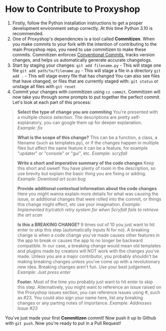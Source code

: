 # How to Contribute to Proxyshop
1. Firstly, follow the Python installation instructions to get a proper development environment setup correctly. At this time Python 3.10 is recommended.
2. One of Proxyshop's dependencies is a tool called **Commitizen**. When you make commits to your fork with the 
intention of contributing to the main Proxyshop repo, you need to use commitizen to make these commits. Commitizen 
enforces [Conventional Commits](https://www.conventionalcommits.org/en/v1.0.0/), tracks version changes, and helps us automatically generate accurate changelogs.
3. Start by staging your changes:
`git add filename.py` - This will stage one file
`git add path/to/filename.py` - This will stage a file in a directory
`git add .` - This will stage every file that has changed
You can also see files that have changed, or files that are currently staged with: `git status` or unstage all files with `git reset`
4. Commit your changes with commitizen using `cz commit`. Commitizen will now take you through some prompts to put together the perfect commit. Let's look at each part of this process:
> **Select the type of change you are commiting**
> You're presented with a multiple choice selection. The descriptions are pretty self-explanatory, you can google them up for deeper explanation.
> *Example: fix*
> 
> **What is the scope of this change?**
> This can be a function, a class, a filename (such as templates.py), or if the changes happen in multiple files but affect the same feature it can be a feature, for example "updater" or "console" or "gui", etc.
> *Example: scryfall*
> 
> **Write a short and imperative summary of the code changes**
> Keep this short and sweet! You have plenty of room in the description, so use brevity but explain the basic thing you are fixing or adding.
> *Example: Download art scan bug*
> 
> **Provide additional contextual information about the code changes**
> Here you might wanna explain more details for what was causing the issue, or additional changes that were rolled into the commit, or things this change might effect, etc use your imagination.
> *Example: Implemented try/catch retry system for when Scryfall fails to retrieve the art scan*
> 
> **Is this a BREAKING CHANGE?**
> 9 times out of 10 you just want to hit enter to skip this step (automatically inputs N for no). A breaking change is when a code change you've made causes other features in the app to break or causes the app to no longer be backward compatible. In our case, a breaking change would mean old templates and plugins made by creators will NOT work with the changes you've made. Unless you are a major contributor, you probably shouldn't be making breaking changes unless you've come up with a revolutionary new idea. Breaking changes aren't fun. Use your best judgement.
> *Example: Just press enter*
> 
> **Footer.**
> Most of the time you probably just want to hit enter to skip this step. Alternatively, you might want to reference an issue raised on the Proxyshop issues section, you can reference issues using #, such as #23. You could also sign your name here, list any breaking changes or any parting notes of importance.
> *Example: Addresses Issue #23*

You've just made your first **Commitizen** commit! Now push it up to Github with `git push`. Now you're ready to put in a Pull Request!